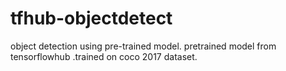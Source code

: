 # tfhub-objectdetect


object detection using pre-trained model.
pretrained model from tensorflowhub .trained on coco 2017 dataset.
